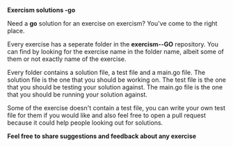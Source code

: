 **Exercism solutions -go**

Need a **go** solution for an exercise on exercism? You've come to the right place.

Every exercise has a seperate folder in the **exercism--GO** repository. You can find by looking for the exercise name in the folder name, albeit some of them or not exactly name of the exercise.

Every folder contains a solution file, a test file and a main.go file. The solution file is the one that you should be working on. The test file is the one that you should be testing your solution against. The main.go file is the one that you should be running your solution against.

Some of the exercise doesn't contain a test file, you can write your own test file for them if you would like and also feel free to open a pull request because it could help people looking out for solutions.

**Feel free to share suggestions and feedback about any exercise**
